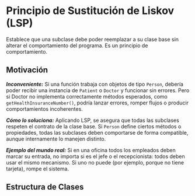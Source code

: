 # Principio de Sustitución de Liskov (LSP)
Establece que una subclase debe poder reemplazar a su clase base sin alterar el comportamiento del programa. Es un principio de comportamiento.

## Motivación
___Inconveniente:___ Si una función trabaja con objetos de tipo ``Person``, debería poder recibir una instancia de ``Patient`` o ``Doctor`` y funcionar sin errores. Pero si Doctor no implementa correctamente métodos esperados, como ``getHealthInsuranceNumber()``, podría lanzar errores, romper flujos o producir comportamientos incoherentes.

___Cómo lo soluciona:___ Aplicando LSP, se asegura que todas las subclases respeten el contrato de la clase base. Si ``Person`` define ciertos métodos o propiedades, todas las subclases deben comportarse de forma compatible, aunque internamente lo manejen distinto.

___Ejemplo del mundo real:___ Si en una oficina todos los empleados deben marcar su entrada, no importa si es el jefe o el recepcionista: todos deben usar el mismo mecanismo. Si uno no puede (por ejemplo, porque no tiene tarjeta), rompe el sistema.

## Estructura de Clases